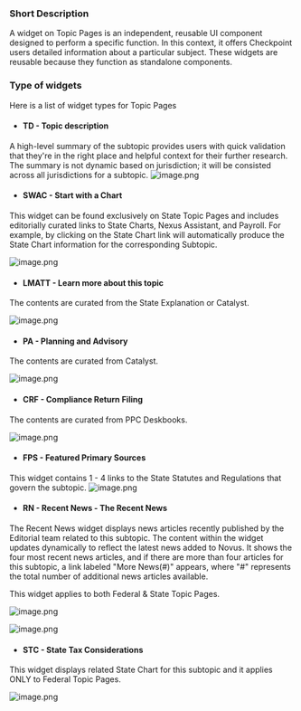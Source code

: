 ### Short Description
A widget on Topic Pages is an independent, reusable UI component designed to perform a specific function. In this context, it offers Checkpoint users detailed information about a particular subject. These widgets are reusable because they function as standalone components.

### Type of widgets
Here is a list of widget types for Topic Pages
- #### TD - Topic description
A high-level summary of the subtopic provides users with quick validation that they're in the right place and helpful context for their further research.  The summary is not dynamic based on jurisdiction; it will be consisted across all jurisdictions for a subtopic.
![image.png](/.attachments/image-ce7c252a-17de-4a72-8946-1b463d46b8ca.png)
- #### SWAC - Start with a Chart
This widget can be found exclusively on State Topic Pages and includes editorially curated links to State Charts, Nexus Assistant, and Payroll. For example, by clicking on the State Chart link will automatically produce the State Chart information for the corresponding Subtopic.

![image.png](/.attachments/image-9ee56b12-6c36-4b5e-8661-b2ce4c8a49a1.png)
- #### LMATT - Learn more about this topic
The contents are curated from the State Explanation or Catalyst.

![image.png](/.attachments/image-88967092-1b19-4eab-8929-b61f25549fed.png)

- #### PA - Planning and Advisory
The contents are curated from Catalyst.

![image.png](/.attachments/image-c1206a51-739f-444d-8e78-ba3615661c54.png)

- #### CRF - Compliance Return Filing
The contents are curated from PPC Deskbooks.

![image.png](/.attachments/image-41264dbd-edbd-4b98-bed5-b6319906ee33.png)

- #### FPS - Featured Primary Sources
This widget contains 1 - 4 links to the State Statutes and Regulations that govern the subtopic.
![image.png](/.attachments/image-b09e3f2b-4c4a-464e-ae99-59d9f3d68fe9.png)

- #### RN - Recent News - The Recent News 
The Recent News widget displays news articles recently published by the Editorial team related to this subtopic. The content within the widget updates dynamically to reflect the latest news added to Novus. It shows the four most recent news articles, and if there are more than four articles for this subtopic, a link labeled "More News(#)" appears, where "#" represents the total number of additional news articles available.

This widget applies to both Federal & State Topic Pages.

![image.png](/.attachments/image-85cdb9f2-7a19-476e-8eeb-d87ca5ea534b.png)

![image.png](/.attachments/image-ee3e9ae9-adc5-4823-af01-3ba98e24e39d.png)
- #### STC - State Tax Considerations
This widget displays related State Chart for this subtopic and it applies ONLY to Federal Topic Pages.

![image.png](/.attachments/image-f50ee4ad-1078-46ba-ad12-93049a1776b6.png)